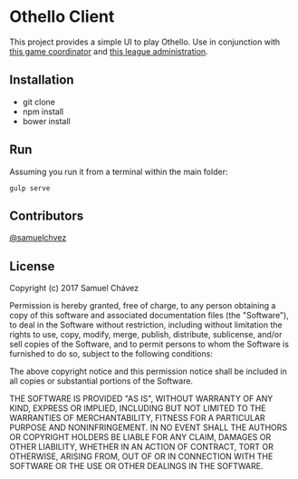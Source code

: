 # Othello Client

This project provides a simple UI to play Othello. Use in conjunction with [this game coordinator](https://github.com/samuelchvez/open-1v1-board-game-coordinator) and [this league administration](https://github.com/samuelchvez/open-1v1-board-game-coordinator-admin).

## Installation

- git clone
- npm install
- bower install

## Run

Assuming you run it from a terminal within the main folder:

```
gulp serve
```

## Contributors

[@samuelchvez](https://github.com/samuelchvez)

## License

Copyright (c) 2017 Samuel Chávez

Permission is hereby granted, free of charge, to any person obtaining a copy of this software and associated documentation files (the "Software"), to deal in the Software without restriction, including without limitation the rights to use, copy, modify, merge, publish, distribute, sublicense, and/or sell
copies of the Software, and to permit persons to whom the Software is furnished to do so, subject to the following conditions:

The above copyright notice and this permission notice shall be included in all copies or substantial portions of the Software.

THE SOFTWARE IS PROVIDED "AS IS", WITHOUT WARRANTY OF ANY KIND, EXPRESS OR IMPLIED, INCLUDING BUT NOT LIMITED TO THE WARRANTIES OF MERCHANTABILITY, FITNESS FOR A PARTICULAR PURPOSE AND NONINFRINGEMENT. IN NO EVENT SHALL THE AUTHORS OR COPYRIGHT HOLDERS BE LIABLE FOR ANY CLAIM, DAMAGES OR OTHER LIABILITY, WHETHER IN AN ACTION OF CONTRACT, TORT OR OTHERWISE, ARISING FROM, OUT OF OR IN CONNECTION WITH THE SOFTWARE OR THE USE OR OTHER DEALINGS IN THE SOFTWARE.
